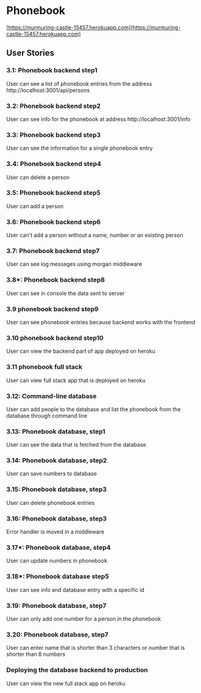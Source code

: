 # Phonebook

[https://murmuring-castle-15457.herokuapp.com](https://murmuring-castle-15457.herokuapp.com)

## User Stories

### 3.1: Phonebook backend step1

User can see a list of phonebook entries from the address http://localhost:3001/api/persons

### 3.2: Phonebook backend step2

User can see info for the phonebook at address http://localhost:3001/info

### 3.3: Phonebook backend step3

User can see the information for a single phonebook entry

### 3.4: Phonebook backend step4

User can delete a person

### 3.5: Phonebook backend step5

User can add a person

### 3.6: Phonebook backend step6

User can't add a person without a name, number or an existing person

### 3.7: Phonebook backend step7

User can see log messages using morgan middleware

### 3.8*: Phonebook backend step8

User can see in console the data sent to server

### 3.9 phonebook backend step9

User can see phonebook entries because backend works with the frontend

### 3.10 phonebook backend step10

User can view the backend part of app deployed on heroku

### 3.11 phonebook full stack

User can view full stack app that is deployed on heroku

### 3.12: Command-line database

User can add people to the database and list the phonebook from the database through command line

### 3.13: Phonebook database, step1

User can see the data that is fetched from the database

### 3.14: Phonebook database, step2

User can save numbers to database

### 3.15: Phonebook database, step3

User can delete phonebook entries

### 3.16: Phonebook database, step3

Error handler is moved in a middleware

### 3.17*: Phonebook database, step4

User can update numbers in phonebook

### 3.18*: Phonebook database step5

User can see info and database entry with a specific id

### 3.19: Phonebook database, step7

User can only add one number for a person in the phonebook

### 3.20: Phonebook database, step7

User can enter name that is shorter than 3 characters or number that is shorter than 8 numbers

### Deploying the database backend to production

User can view the new full stack app on heroku